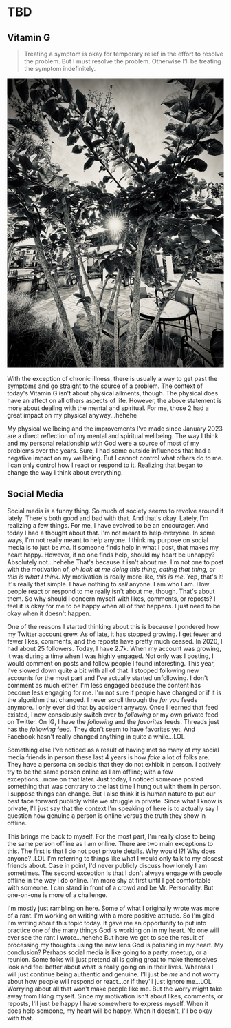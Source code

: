 # TBD

## Vitamin G

> Treating a symptom is okay for temporary relief in the effort to resolve the problem. But I must resolve the problem. Otherwise I’ll be treating the symptom indefinitely.

![Sun beaming through a tree with a pool deck with chairs and awning in the background](./media/IMG_7942.jpeg)

With the exception of chronic illness, there is usually a way to get past the symptoms and go straight to the source of a problem. The context of today's Vitamin G isn't about physical ailments, though. The physical does have an affect on all others aspects of life. However, the above statement is more about dealing with the mental and spiritual. For me, those 2 had a great impact on my physical anyway...hehehe

My physical wellbeing and the improvements I've made since January 2023 are a direct reflection of my mental and spiritual wellbeing. The way I think and my personal relationship with God were a source of most of my problems over the years. Sure, I had some outside influences that had a negative impact on my wellbeing. But I cannot control what others do to me. I can only control how I react or respond to it. Realizing that began to change the way I think about everything.



## Social Media

Social media is a funny thing. So much of society seems to revolve around it lately. There's both good and bad with that. And that's okay. Lately, I'm realizing a few things. For me, I have evolved to be an encourager. And today I had a thought about that. I'm not meant to help everyone. In some ways, I'm not really meant to help anyone. I think my purpose on social media is to just be *me*. If someone finds help in what I post, that makes my heart happy. However, if no one finds help, should my heart be unhappy? Absolutely not...hehehe That's because it isn't about me. I'm not one to post with the motivation of, *oh look at me doing this thing, eating that thing, or this is what I think*. My motivation is really more like, *this is me*. Yep, that's it! It's really that simple. I have nothing to *sell* anyone. I am who I am. How people react or respond to me really isn't about me, though. That's about them. So why should I concern myself with likes, comments, or reposts? I feel it is okay for me to be happy when all of that happens. I just need to be okay when it doesn't happen.

One of the reasons I started thinking about this is because I pondered how my Twitter account grew. As of late, it has stopped growing. I get fewer and fewer likes, comments, and the reposts have pretty much ceased. In 2020, I had about 25 followers. Today, I have 2.7k. When my account was growing, it was during a time when I was highly engaged. Not only was I posting, I would comment on posts and follow people I found interesting. This year, I've slowed down quite a bit with all of that. I stopped following new accounts for the most part and I've actually started unfollowing. I don't comment as much either. I'm less engaged because the content has become less engaging for me. I'm not sure if people have changed or if it is the algorithm that changed. I never scroll through the *for you* feeds anymore. I only ever did that by accident anyway. Once I learned that feed existed, I now consciously switch over to *following* or my own private feed on Twitter. On IG, I have the *following* and the *favorites* feeds. Threads just has the *following* feed. They don't seem to have favorites yet. And Facebook hasn't really changed anything in quite a while...LOL

Something else I've noticed as a result of having met so many of my social media friends in person these last 4 years is how *fake* a lot of folks are. They have a persona on socials that they do not exhibit in person. I actively try to be the same person online as I am offline; with a few exceptions...more on that later. Just today, I noticed someone posted something that was contrary to the last time I hung out with them in person. I suppose things can change. But I also think it is human nature to put our best face forward publicly while we struggle in private. Since what I know is private, I'll just say that the context I'm speaking of here is to actually say I question how genuine a person is online versus the truth they show in offline.

This brings me back to myself. For the most part, I'm really close to being the same person offline as I am online. There are two main exceptions to this. The first is that I do not post private details. Why would I?! Why does anyone?..LOL I'm referring to things like what I would only talk to my closest friends about. Case in point, I'd never publicly discuss how lonely I am sometimes. The second exception is that I don't always engage with people offline in the way I do online. I'm more shy at first until I get comfortable with someone. I can stand in front of a crowd and be Mr. Personality. But one-on-one is more of a challenge.

I'm mostly just rambling on here. Some of what I originally wrote was more of a rant. I'm working on writing with a more positive attitude. So I'm glad I'm writing about this topic today. It gave me an opportunity to put into practice one of the many things God is working on in my heart. No one will ever see the rant I wrote...hehehe But here we get to see the result of processing my thoughts using the new lens God is polishing in my heart. My conclusion? Perhaps social media is like going to a party, meetup, or a reunion. Some folks will just pretend all is going great to make themselves look and feel better about what is really going on in their lives. Whereas I will just continue being authentic and genuine. I'll just be *me* and not worry about how people will respond or react...or if they'll just ignore me...LOL Worrying about all that won't make people like me. But the worry might take away from liking myself. Since my motivation isn't about likes, comments, or reposts, I'll just be happy I have somewhere to express myself. When it does help someone, my heart will be happy. When it doesn't, I'll be okay with that.
